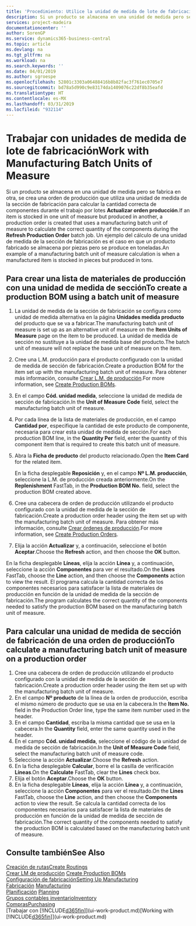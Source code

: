 ```yaml
---
title: 'Procedimiento: Utilice la unidad de medida de lote de fabricación | Documentos de Microsoft'
description: Si un producto se almacena en una unidad de medida pero se fabrica en otra distinta, en la orden de producción debe usar una unidad de medida de lote de fabricación para calcular la cantidad correcta de componentes. Un ejemplo del cálculo de una unidad de medida de la sección de fabricación es el caso en que un producto fabricado se almacena por piezas pero se produce en toneladas.
services: project-madeira
documentationcenter: ''
author: SorenGP
ms.service: dynamics365-business-central
ms.topic: article
ms.devlang: na
ms.tgt_pltfrm: na
ms.workload: na
ms.search.keywords: ''
ms.date: 04/01/2019
ms.author: sgroespe
ms.openlocfilehash: 52801c3303a06488416b8b82fac3f761ec0705e7
ms.sourcegitcommit: bd78a5d990c9e83174da1409076c22df8b35eafd
ms.translationtype: HT
ms.contentlocale: es-MX
ms.lasthandoff: 03/31/2019
ms.locfileid: "932114"
---
```

# <a name="work-with-manufacturing-batch-units-of-measure"></a><span data-ttu-id="1a642-104">Trabajar con unidades de medida de lote de fabricación</span><span class="sxs-lookup"><span data-stu-id="1a642-104">Work with Manufacturing Batch Units of Measure</span></span>
<span data-ttu-id="1a642-105">Si un producto se almacena en una unidad de medida pero se fabrica en otra, se crea una orden de producción que utiliza una unidad de medida de la sección de fabricación para calcular la cantidad correcta de componentes durante el trabajo por lotes **Actualizar orden producción**.</span><span class="sxs-lookup"><span data-stu-id="1a642-105">If an item is stocked in one unit of measure but produced in another, a production order is created that uses a manufacturing batch unit of measure to calculate the correct quantity of the components during the **Refresh Production Order** batch job.</span></span> <span data-ttu-id="1a642-106">Un ejemplo del cálculo de una unidad de medida de la sección de fabricación es el caso en que un producto fabricado se almacena por piezas pero se produce en toneladas.</span><span class="sxs-lookup"><span data-stu-id="1a642-106">An example of a manufacturing batch unit of measure calculation is when a manufactured item is stocked in pieces but produced in tons.</span></span>  

## <a name="to-create-a-production-bom-using-a-batch-unit-of-measure"></a><span data-ttu-id="1a642-107">Para crear una lista de materiales de producción con una unidad de medida de sección</span><span class="sxs-lookup"><span data-stu-id="1a642-107">To create a production BOM using a batch unit of measure</span></span>  
1.  <span data-ttu-id="1a642-108">La unidad de medida de la sección de fabricación se configura como unidad de medida alternativa en la página **Unidades medida producto** del producto que se va a fabricar.</span><span class="sxs-lookup"><span data-stu-id="1a642-108">The manufacturing batch unit of measure is set up as an alternative unit of measure on the **Item Units of Measure** page on the item to be produced.</span></span> <span data-ttu-id="1a642-109">La unidad de medida de sección no sustituye a la unidad de medida base del producto.</span><span class="sxs-lookup"><span data-stu-id="1a642-109">The batch unit of measure will not replace the base unit of measure on the item.</span></span>  
2.  <span data-ttu-id="1a642-110">Cree una L.M. producción para el producto configurado con la unidad de medida de sección de fabricación.</span><span class="sxs-lookup"><span data-stu-id="1a642-110">Create a production BOM for the item set up with the manufacturing batch unit of measure.</span></span> <span data-ttu-id="1a642-111">Para obtener más información, consulte [Crear L.M. de producción](production-how-to-create-production-boms.md).</span><span class="sxs-lookup"><span data-stu-id="1a642-111">For more information, see [Create Production BOMs](production-how-to-create-production-boms.md).</span></span>  
3.  <span data-ttu-id="1a642-112">En el campo **Cód. unidad medida**, seleccione la unidad de medida de sección de fabricación.</span><span class="sxs-lookup"><span data-stu-id="1a642-112">In the **Unit of Measure Code** field, select the manufacturing batch unit of measure.</span></span>  
4.  <span data-ttu-id="1a642-113">Por cada línea de la lista de materiales de producción, en el campo **Cantidad por**, especifique la cantidad de este producto de componente, necesaria para crear esta unidad de medida de sección.</span><span class="sxs-lookup"><span data-stu-id="1a642-113">For each production BOM line, in the **Quantity Per** field, enter the quantity of this component item that is required to create this batch unit of measure.</span></span>  
5.  <span data-ttu-id="1a642-114">Abra la **Ficha de producto** del producto relacionado.</span><span class="sxs-lookup"><span data-stu-id="1a642-114">Open the **Item Card** for the related item.</span></span>  

    <span data-ttu-id="1a642-115">En la ficha desplegable **Reposición** y, en el campo **Nº L.M. producción**, seleccione la L.M. de producción creada anteriormente.</span><span class="sxs-lookup"><span data-stu-id="1a642-115">On the **Replenishment** FastTab, in the **Production BOM No.** field, select the production BOM created above.</span></span>  
6.  <span data-ttu-id="1a642-116">Cree una cabecera de orden de producción utilizando el producto configurado con la unidad de medida de la sección de fabricación.</span><span class="sxs-lookup"><span data-stu-id="1a642-116">Create a production order header using the item set up with the manufacturing batch unit of measure.</span></span> <span data-ttu-id="1a642-117">Para obtener más información, consulte [Crear órdenes de producción](production-how-to-create-production-orders.md).</span><span class="sxs-lookup"><span data-stu-id="1a642-117">For more information, see [Create Production Orders](production-how-to-create-production-orders.md).</span></span>  
7.  <span data-ttu-id="1a642-118">Elija la acción **Actualizar** y, a continuación, seleccione el botón **Aceptar**.</span><span class="sxs-lookup"><span data-stu-id="1a642-118">Choose the **Refresh** action, and then choose  the **OK** button.</span></span>  

<span data-ttu-id="1a642-119">En la ficha desplegable **Líneas**, elija la acción **Línea** y, a continuación, seleccione la acción **Componentes** para ver el resultado.</span><span class="sxs-lookup"><span data-stu-id="1a642-119">On the **Lines** FastTab, choose the **Line** action, and then choose the **Components** action to view the result.</span></span> <span data-ttu-id="1a642-120">El programa calcula la cantidad correcta de los componentes necesarios para satisfacer la lista de materiales de producción en función de la unidad de medida de la sección de fabricación.</span><span class="sxs-lookup"><span data-stu-id="1a642-120">The program calculates the correct quantity of the components needed to satisfy the production BOM based on the manufacturing batch unit of measure.</span></span>  

## <a name="to-calculate-a-manufacturing-batch-unit-of-measure-on-a-production-order"></a><span data-ttu-id="1a642-121">Para calcular una unidad de medida de sección de fabricación de una orden de producción</span><span class="sxs-lookup"><span data-stu-id="1a642-121">To calculate a manufacturing batch unit of measure on a production order</span></span>  
1.  <span data-ttu-id="1a642-122">Cree una cabecera de orden de producción utilizando el producto configurado con la unidad de medida de la sección de fabricación.</span><span class="sxs-lookup"><span data-stu-id="1a642-122">Create a production order header using the item set up with the manufacturing batch unit of measure.</span></span>  
2.  <span data-ttu-id="1a642-123">En el campo **Nº producto** de la línea de la orden de producción, escriba el mismo número de producto que se usa en la cabecera.</span><span class="sxs-lookup"><span data-stu-id="1a642-123">In the **Item No.** field in the Production Order line, type the same item number used in the header.</span></span>  
3.  <span data-ttu-id="1a642-124">En el campo **Cantidad**, escriba la misma cantidad que se usa en la cabecera.</span><span class="sxs-lookup"><span data-stu-id="1a642-124">In the **Quantity** field, enter the same quantity used in the header.</span></span>  
4.  <span data-ttu-id="1a642-125">En el campo **Cód. unidad medida**, seleccione el código de la unidad de medida de sección de fabricación.</span><span class="sxs-lookup"><span data-stu-id="1a642-125">In the **Unit of Measure Code** field, select the manufacturing batch unit of measure code.</span></span>  
5.  <span data-ttu-id="1a642-126">Seleccione la acción **Actualizar**.</span><span class="sxs-lookup"><span data-stu-id="1a642-126">Choose the **Refresh** action.</span></span>
6.  <span data-ttu-id="1a642-127">En la ficha desplegable **Calcular**, borre el la casilla de verificación **Líneas**.</span><span class="sxs-lookup"><span data-stu-id="1a642-127">On the **Calculate** FastTab, clear the **Lines** check box.</span></span>  
7.  <span data-ttu-id="1a642-128">Elija el botón **Aceptar**.</span><span class="sxs-lookup"><span data-stu-id="1a642-128">Choose the **OK** button.</span></span>  
8.  <span data-ttu-id="1a642-129">En la ficha desplegable **Líneas**, elija la acción **Línea** y, a continuación, seleccione la acción **Componentes** para ver el resultado.</span><span class="sxs-lookup"><span data-stu-id="1a642-129">On the **Lines** FastTab, choose the **Line** action, and then choose the **Components** action to view the result.</span></span> <span data-ttu-id="1a642-130">Se calcula la cantidad correcta de los componentes necesarios para satisfacer la lista de materiales de producción en función de la unidad de medida de sección de fabricación.</span><span class="sxs-lookup"><span data-stu-id="1a642-130">The correct quantity of the components needed to satisfy the production BOM is calculated based on the manufacturing batch unit of measure.</span></span>  

## <a name="see-also"></a><span data-ttu-id="1a642-131">Consulte también</span><span class="sxs-lookup"><span data-stu-id="1a642-131">See Also</span></span>  
[<span data-ttu-id="1a642-132">Creación de rutas</span><span class="sxs-lookup"><span data-stu-id="1a642-132">Create Routings</span></span>](production-how-to-create-routings.md)  
<span data-ttu-id="1a642-133">[Crear LM de producción](production-how-to-create-production-boms.md)   </span><span class="sxs-lookup"><span data-stu-id="1a642-133">[Create Production BOMs](production-how-to-create-production-boms.md)   </span></span>  
[<span data-ttu-id="1a642-134">Configuración de fabricación</span><span class="sxs-lookup"><span data-stu-id="1a642-134">Setting Up Manufacturing</span></span>](production-configure-production-processes.md)  
<span data-ttu-id="1a642-135">[Fabricación](production-manage-manufacturing.md)  </span><span class="sxs-lookup"><span data-stu-id="1a642-135">[Manufacturing](production-manage-manufacturing.md)  </span></span>  
<span data-ttu-id="1a642-136">[Planificación](production-planning.md) </span><span class="sxs-lookup"><span data-stu-id="1a642-136">[Planning](production-planning.md) </span></span>  
[<span data-ttu-id="1a642-137">Grupos contables inventario</span><span class="sxs-lookup"><span data-stu-id="1a642-137">Inventory</span></span>](inventory-manage-inventory.md)  
[<span data-ttu-id="1a642-138">Compras</span><span class="sxs-lookup"><span data-stu-id="1a642-138">Purchasing</span></span>](purchasing-manage-purchasing.md)  
<span data-ttu-id="1a642-139">[Trabajar con [!INCLUDE[d365fin](includes/d365fin_md.md)]](ui-work-product.md)</span><span class="sxs-lookup"><span data-stu-id="1a642-139">[Working with [!INCLUDE[d365fin](includes/d365fin_md.md)]](ui-work-product.md)</span></span>  
